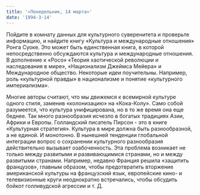 ```yaml
---
title: '«Понедельник, 14 марта»'
date: '1994-3-14'
---
```


Пойдите в комнату данных для культурного суверенитета и проверьте информацию, и найдите книгу «Культура и международные отношения» Ронга Суоке. Это может быть единственная книга, в которой непосредственно обсуждаются культура и международные отношения. В дополнение к «Росо» «Теория хаотической революции и наследования в мире», «Национализм Джеймса Мейера» и Международное общество. Некоторые идеи поучительны. Например, роль «культурной правды» в национализме и понятие «культурного империализма».

Многие авторы считают, что мы движемся к всемирной культуре одного стиля, заменив «колонизацию» на «Кока-Колу». Само собой разумеется, что культура унифицирована, но в то же время она еще беднее. Так много разнообразия исчезло в богатых традициях Азии, Африки и Европы. Голландский писатель Пирсон - это в книге «Культурная стратегия». Культура в мире должна быть разнообразной, а не единой. И монотонно. В нынешней тенденции глобальной интеграции вопрос о сохранении культурного разнообразия действительно вызывает озабоченность. Эта проблема возникает не только между развитыми и развивающимися странами, но и между развитыми странами. Например, недавно Франция решила «защитить французов», главным образом, чтобы предотвратить вторжение американской культуры на французский язык, европейские кино- и телевизионные круги неоднократно встречались, чтобы обсудить бойкот голливудской агрессии и т. Д.

